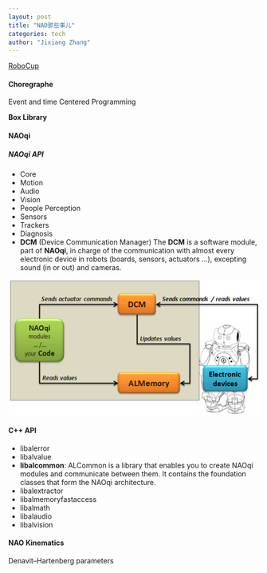 ```yaml
---
layout: post
title: "NAO那些事儿"
categories: tech
author: "Jixiang Zhang"
---
```




[RoboCup](https://www.robocup.org/)

#### Choregraphe

Event and time Centered Programming

**Box Library**

#### NAOqi

##### NAOqi API

- Core
- Motion
- Audio
- Vision
- People Perception
- Sensors
- Trackers
- Diagnosis
- **DCM** (Device Communication Manager) The **DCM** is a software module, part of **NAOqi**, in charge of the communication with almost every electronic device in robots (boards, sensors, actuators ...), excepting sound (in or out) and cameras.

![](images/dcm_overview.png)

#### C++ API

- libalerror
- libalvalue
- **libalcommon**: ALCommon is a library that enables you to create NAOqi modules and communicate between them. It contains the foundation classes that form the NAOqi architecture.
- libalextractor
- libalmemoryfastaccess
- libalmath
- libalaudio
- libalvision

#### NAO Kinematics

Denavit–Hartenberg parameters
